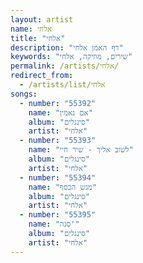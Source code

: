 ```yaml
---
layout: artist
name: אלחי
title: "אלחי"
description: "דף האמן אלחי"
keywords: "שירים, מוזיקה, אלחי"
permalink: /artists/אלחי/
redirect_from:
  - /artists/list/אלחי
songs:
  - number: "55392"
    name: "אם נאמין"
    album: "סינגלים"
    artist: "אלחי"
  - number: "55393"
    name: "לשוב אליך - שיר חיי"
    album: "סינגלים"
    artist: "אלחי"
  - number: "55394"
    name: "מגש הכסף"
    album: "סינגלים"
    artist: "אלחי"
  - number: "55395"
    name: "סנה'"
    album: "סינגלים"
    artist: "אלחי"
---
```

